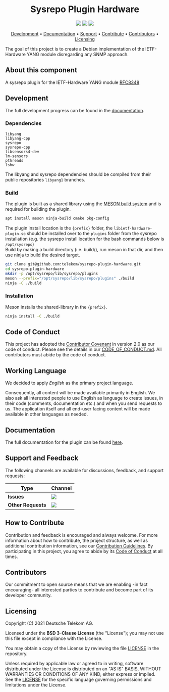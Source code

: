 <h1 align="center">
    Sysrepo Plugin Hardware
</h1>

<p align="center">
    <a href="/../../commits/" title="Last Commit"><img src="https://img.shields.io/github/last-commit/telekom/sysrepo-plugin-hardware?style=flat"></a>
    <a href="/../../issues" title="Open Issues"><img src="https://img.shields.io/github/issues/telekom/sysrepo-plugin-hardware?style=flat"></a>
    <a href="./LICENSE" title="License"><img src="https://img.shields.io/badge/License-BSD%203--Clause-blue.svg?style=flat"></a>
</p>

<p align="center">
  <a href="#development">Development</a> •
  <a href="#documentation">Documentation</a> •
  <a href="#support-and-feedback">Support</a> •
  <a href="#how-to-contribute">Contribute</a> •
  <a href="#contributors">Contributors</a> •
  <a href="#licensing">Licensing</a>
</p>

The goal of this project is to create a Debian implementation of the IETF-Hardware YANG module disregarding any SNMP approach.

## About this component

A sysrepo plugin for the IETF-Hardware YANG module [RFC8348](https://tools.ietf.org/html/rfc8348)

## Development

The full development progress can be found in the [documentation](./DOCUMENTATION.md).

### Dependencies
```
libyang
libyang-cpp
sysrepo
sysrepo-cpp
libsensors4-dev
lm-sensors
pthreads
lshw
```

The libyang and sysrepo dependencies should be compiled from their public repositories `libyang1` branches.

### Build

The plugin is built as a shared library using the [MESON build system](https://mesonbuild.com/) and is required for building the plugin.

```bash
apt install meson ninja-build cmake pkg-config
```

The plugin install location is the `{prefix}` folder, the `libietf-hardware-plugin.so` should be installed over to the `plugins` folder from the sysrepo installation (e.g. the sysrepo install location for the bash commands below is `/opt/sysrepo`)\
Build by making a build directory (i.e. build/), run meson in that dir, and then use ninja to build the desired target.

```bash
git clone git@github.com:telekom/sysrepo-plugin-hardware.git
cd sysrepo-plugin-hardware
mkdir -p /opt/sysrepo/lib/sysrepo/plugins
meson --prefix="/opt/sysrepo/lib/sysrepo/plugins" ./build
ninja -C ./build
```

### Installation

Meson installs the shared-library in the `{prefix}`.

```bash
ninja install -C ./build
```

## Code of Conduct

This project has adopted the [Contributor Covenant](https://www.contributor-covenant.org/) in version 2.0 as our code of conduct. Please see the details in our [CODE_OF_CONDUCT.md](CODE_OF_CONDUCT.md). All contributors must abide by the code of conduct.

## Working Language

We decided to apply _English_ as the primary project language.

Consequently, all content will be made available primarily in English. We also ask all interested people to use English as language to create issues, in their code (comments, documentation etc.) and when you send requests to us. The application itself and all end-user facing content will be made available in other languages as needed.

## Documentation

The full documentation for the plugin can be found [here](./DOCUMENTATION.md).

## Support and Feedback

The following channels are available for discussions, feedback, and support requests:

| Type                     | Channel                                                |
| ------------------------ | ------------------------------------------------------ |
| **Issues**   | <a href="/../../issues/new/choose" title="General Discussion"><img src="https://img.shields.io/github/issues/telekom/sysrepo-plugin-hardware?style=flat-square"></a> </a>   |
| **Other Requests**    | <a href="mailto:opensource@telekom.de" title="Email Open Source Team"><img src="https://img.shields.io/badge/email-Open%20Source%20Team-green?logo=mail.ru&style=flat-square&logoColor=white"></a>   |

## How to Contribute

Contribution and feedback is encouraged and always welcome. For more information about how to contribute, the project structure, as well as additional contribution information, see our [Contribution Guidelines](./CONTRIBUTING.md). By participating in this project, you agree to abide by its [Code of Conduct](./CODE_OF_CONDUCT.md) at all times.

## Contributors

Our commitment to open source means that we are enabling -in fact encouraging- all interested parties to contribute and become part of its developer community.

## Licensing

Copyright (C) 2021 Deutsche Telekom AG.

Licensed under the **BSD 3-Clause License** (the "License"); you may not use this file except in compliance with the License.

You may obtain a copy of the License by reviewing the file [LICENSE](./LICENSE) in the repository.

Unless required by applicable law or agreed to in writing, software distributed under the License is distributed on an "AS IS" BASIS, WITHOUT WARRANTIES OR CONDITIONS OF ANY KIND, either express or implied. See the [LICENSE](./LICENSE) for the specific language governing permissions and limitations under the License.
